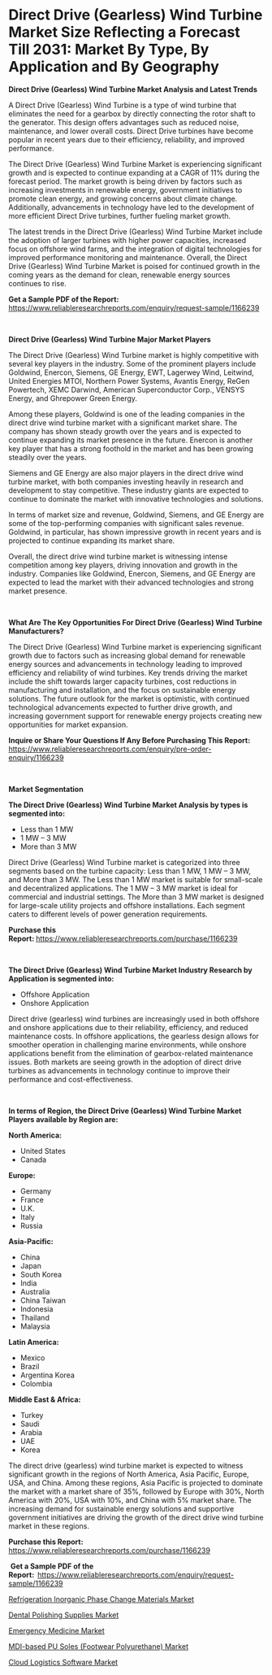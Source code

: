 <p><h1>Direct Drive (Gearless) Wind Turbine Market Size Reflecting a Forecast Till 2031: Market By Type, By Application and By Geography</h1></p><p><strong>Direct Drive (Gearless) Wind Turbine Market Analysis and Latest Trends</strong></p>
<p><p>A Direct Drive (Gearless) Wind Turbine is a type of wind turbine that eliminates the need for a gearbox by directly connecting the rotor shaft to the generator. This design offers advantages such as reduced noise, maintenance, and lower overall costs. Direct Drive turbines have become popular in recent years due to their efficiency, reliability, and improved performance.</p><p>The Direct Drive (Gearless) Wind Turbine Market is experiencing significant growth and is expected to continue expanding at a CAGR of 11% during the forecast period. The market growth is being driven by factors such as increasing investments in renewable energy, government initiatives to promote clean energy, and growing concerns about climate change. Additionally, advancements in technology have led to the development of more efficient Direct Drive turbines, further fueling market growth.</p><p>The latest trends in the Direct Drive (Gearless) Wind Turbine Market include the adoption of larger turbines with higher power capacities, increased focus on offshore wind farms, and the integration of digital technologies for improved performance monitoring and maintenance. Overall, the Direct Drive (Gearless) Wind Turbine Market is poised for continued growth in the coming years as the demand for clean, renewable energy sources continues to rise.</p></p>
<p><strong>Get a Sample PDF of the Report:&nbsp;</strong> <a href="https://www.reliableresearchreports.com/enquiry/request-sample/1166239">https://www.reliableresearchreports.com/enquiry/request-sample/1166239</a></p>
<p>&nbsp;</p>
<p><strong>Direct Drive (Gearless) Wind Turbine Major Market Players</strong></p>
<p><p>The Direct Drive (Gearless) Wind Turbine market is highly competitive with several key players in the industry. Some of the prominent players include Goldwind, Enercon, Siemens, GE Energy, EWT, Lagerwey Wind, Leitwind, United Energies MTOI, Northern Power Systems, Avantis Energy, ReGen Powertech, XEMC Darwind, American Superconductor Corp., VENSYS Energy, and Ghrepower Green Energy.</p><p>Among these players, Goldwind is one of the leading companies in the direct drive wind turbine market with a significant market share. The company has shown steady growth over the years and is expected to continue expanding its market presence in the future. Enercon is another key player that has a strong foothold in the market and has been growing steadily over the years.</p><p>Siemens and GE Energy are also major players in the direct drive wind turbine market, with both companies investing heavily in research and development to stay competitive. These industry giants are expected to continue to dominate the market with innovative technologies and solutions.</p><p>In terms of market size and revenue, Goldwind, Siemens, and GE Energy are some of the top-performing companies with significant sales revenue. Goldwind, in particular, has shown impressive growth in recent years and is projected to continue expanding its market share.</p><p>Overall, the direct drive wind turbine market is witnessing intense competition among key players, driving innovation and growth in the industry. Companies like Goldwind, Enercon, Siemens, and GE Energy are expected to lead the market with their advanced technologies and strong market presence.</p></p>
<p>&nbsp;</p>
<p><strong>What Are The Key Opportunities For Direct Drive (Gearless) Wind Turbine Manufacturers?</strong></p>
<p><p>The Direct Drive (Gearless) Wind Turbine market is experiencing significant growth due to factors such as increasing global demand for renewable energy sources and advancements in technology leading to improved efficiency and reliability of wind turbines. Key trends driving the market include the shift towards larger capacity turbines, cost reductions in manufacturing and installation, and the focus on sustainable energy solutions. The future outlook for the market is optimistic, with continued technological advancements expected to further drive growth, and increasing government support for renewable energy projects creating new opportunities for market expansion.</p></p>
<p><strong>Inquire or Share Your Questions If Any Before Purchasing This Report:</strong> <a href="https://www.reliableresearchreports.com/enquiry/pre-order-enquiry/1166239">https://www.reliableresearchreports.com/enquiry/pre-order-enquiry/1166239</a></p>
<p>&nbsp;</p>
<p><strong>Market Segmentation</strong></p>
<p><strong>The Direct Drive (Gearless) Wind Turbine Market Analysis by types is segmented into:</strong></p>
<p><ul><li>Less than 1 MW</li><li>1 MW – 3 MW</li><li>More than 3 MW</li></ul></p>
<p><p>Direct Drive (Gearless) Wind Turbine market is categorized into three segments based on the turbine capacity: Less than 1 MW, 1 MW – 3 MW, and More than 3 MW. The Less than 1 MW market is suitable for small-scale and decentralized applications. The 1 MW – 3 MW market is ideal for commercial and industrial settings. The More than 3 MW market is designed for large-scale utility projects and offshore installations. Each segment caters to different levels of power generation requirements.</p></p>
<p><strong>Purchase this Report:&nbsp;</strong><a href="https://www.reliableresearchreports.com/purchase/1166239">https://www.reliableresearchreports.com/purchase/1166239</a></p>
<p>&nbsp;</p>
<p><strong>The Direct Drive (Gearless) Wind Turbine Market Industry Research by Application is segmented into:</strong></p>
<p><ul><li>Offshore Application</li><li>Onshore Application</li></ul></p>
<p><p>Direct drive (gearless) wind turbines are increasingly used in both offshore and onshore applications due to their reliability, efficiency, and reduced maintenance costs. In offshore applications, the gearless design allows for smoother operation in challenging marine environments, while onshore applications benefit from the elimination of gearbox-related maintenance issues. Both markets are seeing growth in the adoption of direct drive turbines as advancements in technology continue to improve their performance and cost-effectiveness.</p></p>
<p>&nbsp;</p>
<p><strong>In terms of Region, the Direct Drive (Gearless) Wind Turbine Market Players available by Region are:</strong></p>
<p>
    <p> <strong> North America: </strong>
        <ul>
            <li>United States</li>
            <li>Canada</li>
        </ul>
        </p> 
    <p> <strong> Europe: </strong>
        <ul>
            <li>Germany</li>
            <li>France</li>
            <li>U.K.</li>
            <li>Italy</li>
            <li>Russia</li>
        </ul>
        </p> 
    <p> <strong> Asia-Pacific: </strong>
        <ul>
            <li>China</li>
            <li>Japan</li>
            <li>South Korea</li>
            <li>India</li>
            <li>Australia</li>
            <li>China Taiwan</li>
            <li>Indonesia</li>
            <li>Thailand</li>
            <li>Malaysia</li>
        </ul>
        </p> 
    <p> <strong> Latin America: </strong>
        <ul>
            <li>Mexico</li>
            <li>Brazil</li>
            <li>Argentina Korea</li>
            <li>Colombia</li>
        </ul>
        </p> 
    <p> <strong> Middle East & Africa: </strong>
        <ul>
            <li>Turkey</li>
            <li>Saudi</li>
            <li>Arabia</li>
            <li>UAE</li>
            <li>Korea</li>
        </ul>
    </p>
    </p>
<p><p>The direct drive (gearless) wind turbine market is expected to witness significant growth in the regions of North America, Asia Pacific, Europe, USA, and China. Among these regions, Asia Pacific is projected to dominate the market with a market share of 35%, followed by Europe with 30%, North America with 20%, USA with 10%, and China with 5% market share. The increasing demand for sustainable energy solutions and supportive government initiatives are driving the growth of the direct drive wind turbine market in these regions.</p></p>
<p><strong>Purchase this Report: </strong><a href="https://www.reliableresearchreports.com/purchase/1166239">https://www.reliableresearchreports.com/purchase/1166239</a></p>
<p>&nbsp;<strong>Get a Sample PDF of the Report:&nbsp;&nbsp;</strong><a href="https://www.reliableresearchreports.com/enquiry/request-sample/1166239">https://www.reliableresearchreports.com/enquiry/request-sample/1166239</a></p>
<p><strong></strong></p>
<p><p><a href="https://github.com/luckyshygirl/Market-Research-Report-List-3/blob/main/refrigeration-inorganic-phase-change-materials-market.md">Refrigeration Inorganic Phase Change Materials Market</a></p><p><a href="https://medium.com/@entelabrahimi1961/decoding-dental-polishing-supplies-market-metrics-market-share-trends-and-growth-patterns-17ecde5828ea">Dental Polishing Supplies Market</a></p><p><a href="https://medium.com/@lisasanchez1968/emergency-medicine-market-insight-market-trends-growth-forecasted-from-2024-to-2031-fdbc08749b66">Emergency Medicine Market</a></p><p><a href="https://github.com/markusgodoy/Market-Research-Report-List-2/blob/main/mdi-based-pu-soles-footwear-polyurethane-market.md">MDI-based PU Soles (Footwear Polyurethane) Market</a></p><p><a href="https://medium.com/@lisasanchez1968/cloud-logistics-software-market-research-report-its-history-and-forecast-2024-to-2031-afb324843130">Cloud Logistics Software Market</a></p></p>